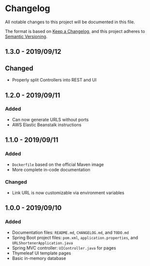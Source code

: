 # Changelog
All notable changes to this project will be documented in this file.

The format is based on [Keep a Changelog](https://keepachangelog.com/en/1.0.0/),
and this project adheres to [Semantic Versioning](https://semver.org/spec/v2.0.0.html).

## 1.3.0 - 2019/09/12
## Changed
- Properly split Controllers into REST and UI

## 1.2.0 - 2019/09/11
### Added
- Can now generate URLS without ports
- AWS Elastic Beanstalk instructions

## 1.1.0 - 2019/09/11
### Added
- ```Dockerfile``` based on the official Maven image
- More complete in-code documentation

### Changed
- Link URL is now customizable via environment variables

## 1.0.0 - 2019/09/10
### Added
- Documentation files: ```README.md```, ```CHANGELOG.md```, and ```TODO.md```
- Spring Boot project files: ```pom.xml```, ```application.properties```, and ```URLShortenerApplication.java``` 
- Spring MVC controller: ```UIController.java``` for pages
- Thymeleaf UI template pages
- Basic in-memory database